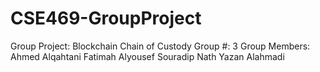 # CSE469-GroupProject
Group Project: Blockchain Chain of Custody
Group #: 3
Group Members:
	Ahmed Alqahtani
	Fatimah Alyousef
	Souradip Nath
	Yazan Alahmadi
